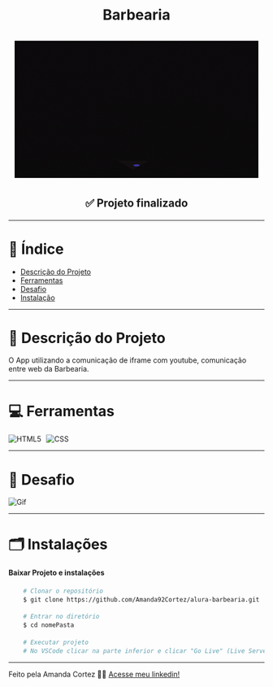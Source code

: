 <div align="center">
  <h1 align="center">
    Barbearia
    <br />
    <br />
    <img src="img/image_06.gif" alt="Gif">
    <br />
  </h1>

  <h2> 
  
  :white_check_mark: Projeto finalizado
  </h2>
</div>


---

# :file_folder: Índice 

- [Descrição do Projeto](#id01)
- [Ferramentas](#id02)
- [Desafio](#id04)
- [Instalação](#id03)

---

# :pushpin: Descrição do Projeto <a name="id01"></a>
O App utilizando a comunicação de iframe com youtube, comunicação entre web da Barbearia.

---

# :computer: Ferramentas<a name="id02"></a>

<div style="display: flex; gap: 10px;">
  <img src="https://img.shields.io/badge/HTML-e06b12?style=for-the-badge&logo=html5&logoColor=white" alt="HTML5">
  <img src="https://img.shields.io/badge/CSS-1283e0?&style=for-the-badge&logo=css3&logoColor=white" alt="CSS">
</div>

---

# 🎯 Desafio <a name="id04"></a>
<img src="img/barbearia.gif" alt="Gif">


---
# 🗂 Instalações <a name="id03"></a>
#### Baixar Projeto e instalações
```bash
    # Clonar o repositório
    $ git clone https://github.com/Amanda92Cortez/alura-barbearia.git

    # Entrar no diretório
    $ cd nomePasta

    # Executar projeto
    # No VSCode clicar na parte inferior e clicar "Go Live" (Live Server)
```
---

Feito pela Amanda Cortez 👋🏽 [Acesse meu linkedin!](www.linkedin.com/in/amandacortez92)